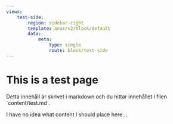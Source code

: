 ```yaml
---
views:
    test-side:
        region: sidebar-right
        template: anax/v2/block/default
        data:
            meta: 
                type: single
                route: block/test-side
---
```

This is a test page
=========================

<p class="comment" markdown="1">
Detta innehåll är skrivet i markdown och du hittar innehållet i filen `content/test.md`.
</p>

I have no idea what content I should place here... 

<i class="fa fa-hand-peace-o fa-lg"></i>
